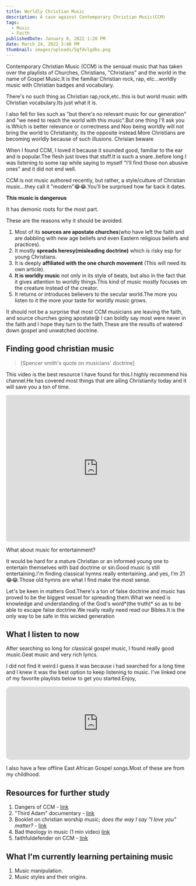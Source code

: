 ```yaml
---
title: Worldly Christian Music
description: A case against Contemporary Christian Music(CCM)
tags:
  - Music
  - Faith
publishedDate: January 8, 2022 1:20 PM
date: March 24, 2022 3:48 PM
thumbnail: images/uploads/5gfdvlgdbs.png
---
```

Contemporary Christian Music (CCM) is the sensual music that has taken over the playlists of Churches, Christians, "Christians" and the world in the name of Gospel Music.It is the familiar Christian rock, rap, etc...worldly music with Christian badges and vocabulary.

There's no such thing as Christian rap,rock,etc..this is but world music with Christian vocabulary.Its just what it is.

I also fell for lies such as "but there's no relevant music for our generation" and "we need to reach the world with this music".But one thing I'll ask you is.Which is better relevance or correctness and Noo being worldly will not bring the world to Christianity, its the opposite instead.More Christians are becoming worldly because of such illusions. Chrisian beware

When I found CCM, I loved it because it sounded good, familiar to the ear and is popular.The flesh just loves that stuff.It is such a snare..before long I was listening to some rap while saying to myself "I'll find those non abusive ones" and it did not end well.

CCM  is not music authored recently, but rather, a style/culture of Christian music...they call it "modern"😂😂.You'll be surprised how far back it dates.

**This music is dangerous**

It has demonic roots for the most part.

These are the reasons why it should be avoided.

1. Most of its **sources are apostate churches**(who have left the faith and are dabbling with new age beliefs and even Eastern religious beliefs and practices).
2. It mostly **spreads heresy(misleading doctrine)** which is risky esp for young Christians.
3. It is deeply **affiliated with the one church movement** (This will need its own article).
4. **It is worldly music** not only in its style of beats, but also in the fact that it gives attention to worldly things.This kind of music mostly focuses on the creature instead of the creator.
5. It returns or introduces believers to the secular world.The more you listen to it the more your taste for worldly music grows.

 It should not be a surprise that most CCM musicians are leaving the faith, and source churches going apostate😪 I can boldly say most were never in the faith and I hope they turn to the faith.These are the results of watered down gospel and unwatched doctrine.

## Finding good christian music

> \[Spencer smith's quote on musicians' doctrine]

This video is the best resource I have found for this.I highly recommend his channel.He has covered most things that are ailing Christianity today and it will save you a ton of time.

<iframe width="100%" height="400" src="https://www.youtube.com/embed/PBoXLDGfbEA" title="YouTube video player" frameborder="0" allow="accelerometer; autoplay; clipboard-write; encrypted-media; gyroscope; picture-in-picture" allowfullscreen></iframe>

What about music for entertainment? 

It would be hard for a mature Christian or an informed young one to entertain themselves with bad doctrine or sin.Good music is still entertaining.I'm finding classical hymns really entertaining..and yes, I'm 21😂😂.Those old hymns are what I find make the most sense.

Let's be keen in matters God.There's a ton of false doctrine and music has proved to be the biggest vessel for spreading them.What we need is knowledge and understanding of the God's word*(the truth)* so as to be able to escape false doctrine.We really really need read our Bibles.It is the only way to be safe in this wicked generation

## What I listen to now

After searching so long for classical gospel music, I found really good music.Geat music and very rich lyrics.

I did not find it weird.I guess it was because i had searched for a long time and I knew it was the best option to keep listening to music. I've linked one of my favorite playlists below to get you started.Enjoy,

<iframe style="border-radius:12px" src="https://open.spotify.com/embed/playlist/1hP9Zv7tc0plGmccusElji?utm_source=generator&theme=0" width="100%" height="200" frameBorder="0" allowfullscreen="" allow="autoplay; clipboard-write; encrypted-media; fullscreen; picture-in-picture"></iframe>

I also have a few offline East African Gospel songs.Most of these are from my childhood.

## Resources for further study

1. Dangers of CCM - [link](https://www.youtube.com/playlist?list=PLfiFUjkQFWzd8Nv3dSsezYviSvEHb1r2e)
2. "Third Adam" documentary - [link](https://www.youtube.com/watch?v=pc7C0ZxDWUA&list=PLYltRndgBlAu-bP_2dLU24Ag-3SkrBHTe&index=4)
3. Booklet on christian worship music; *does the way I say "I love you" matter?* - [link](http://www.e-hope4all.info/media-eng/MusicAndWorshipWeb.pdf)
4. Bad theology in music (1 min video) [link](https://youtu.be/VAw_TQx-7rM)
5. faithfuldefender on CCM - [link](https://www.youtube.com/watch?v=BYX3N50Pj7w)

## **What I'm currently learning pertaining music**

1. Music manipulation.
2. Music styles and their origins.